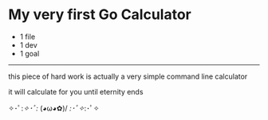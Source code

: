 # My very first Go Calculator

* 1 file
* 1 dev
* 1 goal

***

this piece of hard work is actually a very simple command line calculator

it will calculate for you until eternity ends

✧･ﾟ:*✧･ﾟ:* \(◕ω◕✿)/ *:･ﾟ✧*:･ﾟ✧
